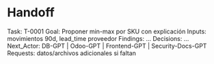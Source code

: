 # Handoff
Task: T-0001
Goal: Proponer min-max por SKU con explicación
Inputs: movimientos 90d, lead_time proveedor
Findings: ...
Decisions: ...
Next_Actor: DB-GPT | Odoo-GPT | Frontend-GPT | Security-Docs-GPT
Requests: datos/archivos adicionales si faltan
